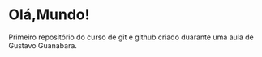 # Olá,Mundo!
 Primeiro repositório do curso de git e github criado duarante uma aula de Gustavo Guanabara.
